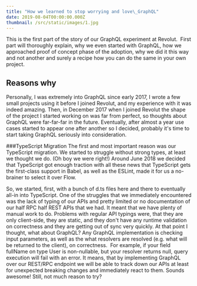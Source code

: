 ```yaml
---
title: "How we learned to stop worrying and love\_GraphQL"
date: 2019-08-04T00:00:00.000Z
thumbnail: /src/static/images/1.jpg
---
```


This is the first part of the story of our GraphQL experiment at Revolut. 
First part will thoroughly explain, why we even started with GraphQL, how we approached proof of concept phase of the
adoption, why we did it this way and not another and surely a recipe how you can do the same in your own project.

## Reasons why <br>

Personally, I was extremely into GraphQL since early 2017, I wrote a few small projects using it before I joined Revolut,
and my experience with it was indeed amazing. Then, in December 2017 when I joined Revolut the shape of the project I
started working on was far from perfect, so thoughts about GraphQL were far-far-far in the future. Eventually, after almost
a year use cases started to appear one after another so I decided, probably it's time to start taking GraphQL seriously into consideration.

###TypeScript Migration
The first and most important reason was our TypeScript migration. We started to struggle without strong types, at least we thought we do. (Oh boy we were right!)
Around June 2018 we decided that TypeScript got enough traction with all these news that TypeScript gets the first-class
support in Babel, as well as the ESLint, made it for us a no-brainer to select it over Flow.

So, we started, first, with a bunch of d.ts files here and there to eventually all-in into TypeScript.
One of the struggles that we immediately encountered was the lack of typing of our APIs and pretty limited or no documentation
of our half RPC half REST APIs that we had. It meant that we have plenty of manual work to do.
Problems with regular API typings were, that they are only client-side, they are static, and they don't have any runtime
validation on correctness and they are getting out of sync very quickly. At that point I thought, what about GraphQL?
Any GraphQL implementation is checking input parameters, as well as the what resolvers are resolved
(e.g. what will be returned to the client), on correctness. 
For example, if your field fullName on type User is non-nullable, but your resolver returns null, query execution will
fail with an error.
It means, that by implementing GraphQL over our REST/RPC endpoint we will be able to track down our APIs at least for
unexpected breaking changes and immediately react to them. Sounds awesome! Still, not much reason to try?
